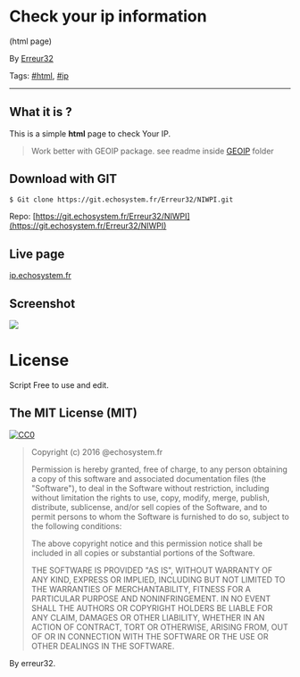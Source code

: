 # Check your ip information
(html page)


By [Erreur32](https://echosystem.fr/Erreur32)

Tags: [#html](https://echosystem.fr/search/query:php), [#ip](https://echosystem.fr/search/query:ip)  

---


## What it is ?

This is a simple **html** page to check Your IP.

> Work better with GEOIP package.
> see readme inside [GEOIP](https://git.echosystem.fr/Erreur32/NIWPI/src/master/GEOIP/readme) folder


## Download with GIT

```bash
$ Git clone https://git.echosystem.fr/Erreur32/NIWPI.git
```


Repo:
[https://git.echosystem.fr/Erreur32/NIWPI](https://git.echosystem.fr/Erreur32/NIWPI)

 
## Live page

[ip.echosystem.fr](https://ip.echosystem.fr)


## Screenshot
 
[![](https://echosystem.fr/i/Screenshots/ip.echosystem.fr1310551998_800_100.jpg)](https://ip.echosystem.fr)

# License 

 Script Free to use and edit.
 
 

## The MIT License (MIT)

[![CC0](https://licensebuttons.net/p/zero/1.0/88x31.png)](http://creativecommons.org/publicdomain/zero/1.0/)
> 
> Copyright (c) 2016 @echosystem.fr
> 
> Permission is hereby granted, free of charge, to any person obtaining a copy of this software and associated documentation files (the "Software"), to deal in the Software without restriction, including without limitation the rights to use, copy, modify, merge, publish, distribute, sublicense, and/or sell copies of the Software, and to permit persons to whom the Software is furnished to do so, subject to the following conditions:
> 
> The above copyright notice and this permission notice shall be included in all copies or substantial portions of the Software.
> 
> THE SOFTWARE IS PROVIDED "AS IS", WITHOUT WARRANTY OF ANY KIND, EXPRESS OR IMPLIED, INCLUDING BUT NOT LIMITED TO THE WARRANTIES OF MERCHANTABILITY, FITNESS FOR A PARTICULAR PURPOSE AND NONINFRINGEMENT. IN NO EVENT SHALL THE AUTHORS OR COPYRIGHT HOLDERS BE LIABLE FOR ANY CLAIM, DAMAGES OR OTHER LIABILITY, WHETHER IN AN ACTION OF CONTRACT, TORT OR OTHERWISE, ARISING FROM, OUT OF OR IN CONNECTION WITH THE SOFTWARE OR THE USE OR OTHER DEALINGS IN THE SOFTWARE.
> 
> 


By erreur32.

